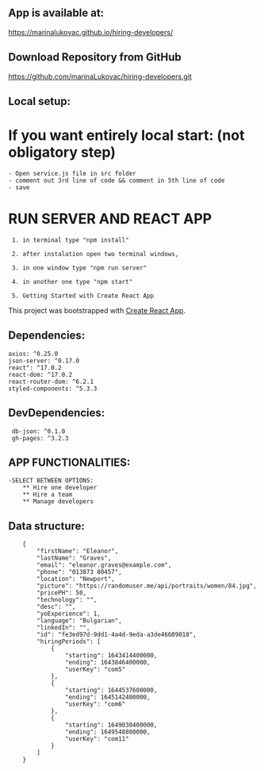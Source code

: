 ## App is available at:

https://marinalukovac.github.io/hiring-developers/

## Download Repository from GitHub

https://github.com/marinaLukovac/hiring-developers.git

## Local setup:

# If you want entirely local start: (not obligatory step)

    - Open service.js file in src folder
    - comment out 3rd line of code && comment in 5th line of code
    - save

# RUN SERVER AND REACT APP

     1. in terminal type "npm install"

     2. after instalation open two terminal windows,

     3. in one window type "npm run server"

     4. in another one type "npm start"

     5. Getting Started with Create React App

This project was bootstrapped with [Create React App](https://github.com/facebook/create-react-app).

## Dependencies:

    axios: ^0.25.0
    json-server: ^0.17.0
    react": ^17.0.2
    react-dom: ^17.0.2
    react-router-dom: ^6.2.1
    styled-components: ^5.3.3

## DevDependencies:

     db-json: ^0.1.0
     gh-pages: ^3.2.3

## APP FUNCTIONALITIES:

    -SELECT BETWEEN OPTIONS:
        ** Hire one developer
        ** Hire a team
        ** Manage developers

## Data structure:

    	{
    		"firstName": "Eleanor",
    		"lastName": "Graves",
    		"email": "eleanor.graves@example.com",
    		"phone": "013873 80457",
    		"location": "Newport",
    		"picture": "https://randomuser.me/api/portraits/women/84.jpg",
    		"pricePH": 50,
    		"technology": "",
    		"desc": "",
    		"yoExperience": 1,
    		"language": "Bulgarian",
    		"linkedIn": "",
    		"id": "fe3ed97d-9dd1-4a4d-9eda-a3de46609018",
    		"hiringPeriods": [
    			{
    				"starting": 1643414400000,
    				"ending": 1643846400000,
    				"userKey": "com5"
    			},
    			{
    				"starting": 1644537600000,
    				"ending": 1645142400000,
    				"userKey": "com6"
    			},
    			{
    				"starting": 1649030400000,
    				"ending": 1649548800000,
    				"userKey": "com11"
    			}
    		]
    	}
